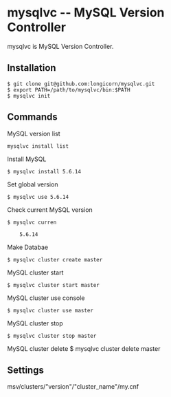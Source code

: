 mysqlvc -- MySQL Version Controller
=====================

mysqlvc is MySQL Version Controller.

Installation
------------
    $ git clone git@github.com:longicorn/mysqlvc.git
    $ export PATH=/path/to/mysqlvc/bin:$PATH
    $ mysqlvc init

Commands
------------
MySQL version list

    mysqlvc install list

Install MySQL

    $ mysqlvc install 5.6.14

Set global version

    $ mysqlvc use 5.6.14

Check current MySQL version

    $ mysqlvc curren

        5.6.14

Make Databae

    $ mysqlvc cluster create master

MySQL cluster start

    $ mysqlvc cluster start master

MySQL cluster use console

    $ mysqlvc cluster use master

MySQL cluster stop

    $ mysqlvc cluster stop master

MySQL cluster delete
    $ mysqlvc cluster delete master

Settings
------------
msv/clusters/"version"/"cluster_name"/my.cnf
